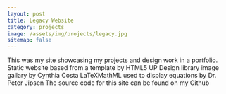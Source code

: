 ```yaml
---
layout: post
title: Legacy Website
category: projects
image: /assets/img/projects/legacy.jpg
sitemap: false
---
```


This was my site showcasing my projects and design work in a portfolio.
Static website based from a template by HTML5 UP
Design library image gallary by Cynthia Costa
LaTeXMathML used to display equations by Dr. Peter Jipsen
The source code for this site can be found on my Github

<!--more-->

